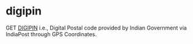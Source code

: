 # digipin
GET [DIGIPIN](https://www.indiapost.gov.in/digipin) i.e., Digital Postal code provided by Indian Government via IndiaPost through GPS Coordinates.